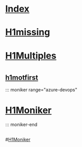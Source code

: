 # [Index](index.md)
# [H1missing](headings/H1Missing.md)
# [H1Multiples](headings/H1Missingtest.md)
# 
## [h1motfirst](http://docs.microsoft.com/en-us)
::: moniker range="azure-devops"
# [H1Moniker](headings/H1InMoniker.md)
::: moniker-end
## 
#[H1Moniker](headings/H1InMoniker.md)